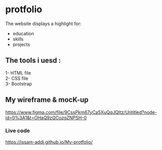 # protfolio  

The website displays a highlight for: 
+ education  
+ skills  
+ projects  

## The tools i uesd :
1- HTML file  
2- CSS file  
3- Bootstrap

## My wireframe & mocK-up  
https://www.figma.com/file/9CssPkm67yCa5XuQqJQItz/Untitled?node-id=0%3A1&t=OHaQ9zQCozgZNPSH-0
### Live code
https://issam-addi.github.io/My-protfolio/
